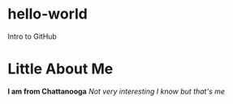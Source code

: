 # hello-world
Intro to GitHub
# Little About Me
**I am from Chattanooga**
*Not very interesting I know but that's me*
